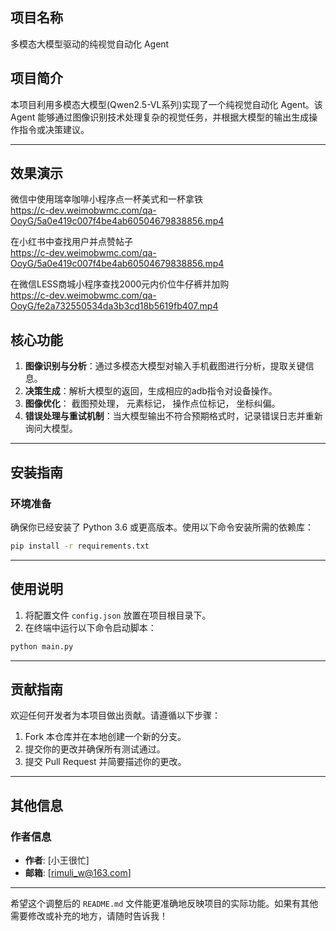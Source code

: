 ## 项目名称
多模态大模型驱动的纯视觉自动化 Agent

## 项目简介
本项目利用多模态大模型(Qwen2.5-VL系列)实现了一个纯视觉自动化 Agent。该 Agent 能够通过图像识别技术处理复杂的视觉任务，并根据大模型的输出生成操作指令或决策建议。

---

## 效果演示
微信中使用瑞幸咖啡小程序点一杯美式和一杯拿铁<br>
https://c-dev.weimobwmc.com/qa-OoyG/5a0e419c007f4be4ab60504679838856.mp4

在小红书中查找用户并点赞帖子<br>
https://c-dev.weimobwmc.com/qa-OoyG/5a0e419c007f4be4ab60504679838856.mp4

在微信LESS商城小程序查找2000元内价位牛仔裤并加购<br>
https://c-dev.weimobwmc.com/qa-OoyG/fe2a732550534da3b3cd18b5619fb407.mp4


## 核心功能
1. **图像识别与分析**：通过多模态大模型对输入手机截图进行分析，提取关键信息。
2. **决策生成**：解析大模型的返回，生成相应的adb指令对设备操作。
3. **图像优化**： 截图预处理， 元素标记， 操作点位标记， 坐标纠偏。
4. **错误处理与重试机制**：当大模型输出不符合预期格式时，记录错误日志并重新询问大模型。

---

## 安装指南

### 环境准备
确保你已经安装了 Python 3.6 或更高版本。使用以下命令安装所需的依赖库：
```bash
pip install -r requirements.txt
```

---

## 使用说明
1. 将配置文件 `config.json` 放置在项目根目录下。
2. 在终端中运行以下命令启动脚本：
```bash
python main.py
```

---

## 贡献指南
欢迎任何开发者为本项目做出贡献。请遵循以下步骤：
1. Fork 本仓库并在本地创建一个新的分支。
2. 提交你的更改并确保所有测试通过。
3. 提交 Pull Request 并简要描述你的更改。

---

## 其他信息

### 作者信息
- **作者**: [小王很忙]
- **邮箱**: [rimuli_w@163.com]


---

希望这个调整后的 `README.md` 文件能更准确地反映项目的实际功能。如果有其他需要修改或补充的地方，请随时告诉我！
